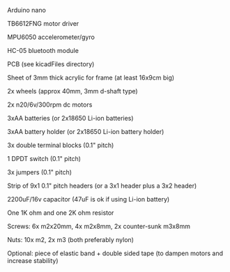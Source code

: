 Arduino nano

TB6612FNG motor driver

MPU6050 accelerometer/gyro

HC-05 bluetooth module

PCB (see kicadFiles directory)

Sheet of 3mm thick acrylic for frame (at least 16x9cm big)

2x wheels (approx 40mm, 3mm d-shaft type)

2x n20/6v/300rpm dc motors

3xAA batteries (or 2x18650 Li-ion batteries)

3xAA battery holder (or 2x18650 Li-ion battery holder)

3x double terminal blocks (0.1" pitch)

1 DPDT switch (0.1" pitch)

3x jumpers (0.1" pitch)

Strip of 9x1 0.1" pitch headers (or a 3x1 header plus a 3x2 header)

2200uF/16v capacitor (47uF is ok if using Li-ion battery)

One 1K ohm and one 2K ohm resistor

Screws: 6x m2x20mm, 4x m2x8mm, 2x counter-sunk m3x8mm 

Nuts: 10x m2, 2x m3 (both preferably nylon)

Optional: piece of elastic band + double sided tape (to dampen motors and increase stability)
